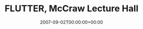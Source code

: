 ---
templateKey: event
guid: 0892b9a0-6eab-11ea-99c5-002590d1d1b0
date: 2007-09-02T00:00:00+00:00
eventTime: '7 - 8pm'
title: FLUTTER, McCraw Lecture Hall
artist: FLUTTER
city: Seattle, WA
venue: McCraw Lecture Hall
group: PPF House
guests: Bumbershoot Music & Arts Festival
---